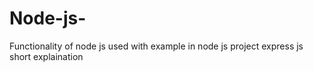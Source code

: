 # Node-js-
Functionality  of node js used with example in node js project
express js short explaination

